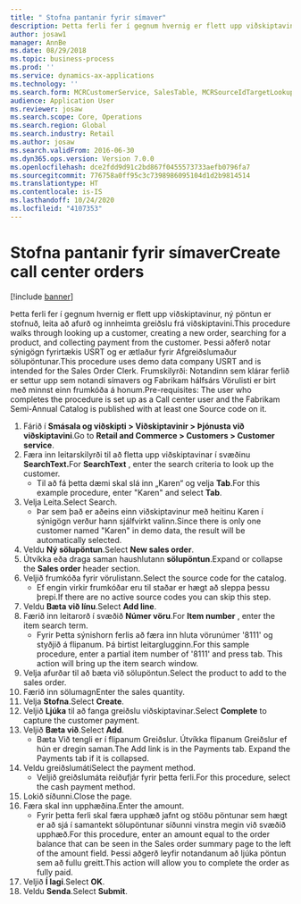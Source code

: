```yaml
---
title: " Stofna pantanir fyrir símaver"
description: Þetta ferli fer í gegnum hvernig er flett upp viðskiptavinur, ný pöntun er stofnuð, leita að afurð og innheimta greiðslu frá viðskiptavini.
author: josaw1
manager: AnnBe
ms.date: 08/29/2018
ms.topic: business-process
ms.prod: ''
ms.service: dynamics-ax-applications
ms.technology: ''
ms.search.form: MCRCustomerService, SalesTable, MCRSourceIdTargetLookup, MCRSalesQuickQuote, MCRSalesOrderRecap, MCRCustPaymDialog, MCRCustPaymLookup
audience: Application User
ms.reviewer: josaw
ms.search.scope: Core, Operations
ms.search.region: Global
ms.search.industry: Retail
ms.author: josaw
ms.search.validFrom: 2016-06-30
ms.dyn365.ops.version: Version 7.0.0
ms.openlocfilehash: dce2fdd9d91c2bd867f0455573733aefb0796fa7
ms.sourcegitcommit: 776758a0ff95c3c7398986095104d1d2b9814514
ms.translationtype: HT
ms.contentlocale: is-IS
ms.lasthandoff: 10/24/2020
ms.locfileid: "4107353"
---
```

# <a name="create-call-center-orders"></a><span data-ttu-id="192b7-103"> Stofna pantanir fyrir símaver</span><span class="sxs-lookup"><span data-stu-id="192b7-103">Create call center orders</span></span>

[!include [banner](../includes/banner.md)]

<span data-ttu-id="192b7-104">Þetta ferli fer í gegnum hvernig er flett upp viðskiptavinur, ný pöntun er stofnuð, leita að afurð og innheimta greiðslu frá viðskiptavini.</span><span class="sxs-lookup"><span data-stu-id="192b7-104">This procedure walks through looking up a customer, creating a new order, searching for a product, and collecting payment from the customer.</span></span> <span data-ttu-id="192b7-105">Þessi aðferð notar sýnigögn fyrirtækis USRT og er ætlaður fyrir Afgreiðslumaður sölupöntunar.</span><span class="sxs-lookup"><span data-stu-id="192b7-105">This procedure uses demo data company USRT and is intended for the Sales Order Clerk.</span></span> <span data-ttu-id="192b7-106">Frumskilyrði: Notandinn sem klárar ferlið er settur upp sem notandi símavers og Fabrikam hálfsárs Vörulisti er birt með minnst einn frumkóða á honum.</span><span class="sxs-lookup"><span data-stu-id="192b7-106">Pre-requisites:  The user who completes the procedure is set up as a Call center user and the Fabrikam Semi-Annual Catalog is published with at least one Source code on it.</span></span>

1. <span data-ttu-id="192b7-107">Fárið í **Smásala og viðskipti \> Viðskiptavinir \> Þjónusta við viðskiptavini**.</span><span class="sxs-lookup"><span data-stu-id="192b7-107">Go to **Retail and Commerce \> Customers \> Customer service**.</span></span>
2. <span data-ttu-id="192b7-108">Færa inn leitarskilyrði til að fletta upp viðskiptavinar í svæðinu **SearchText.**</span><span class="sxs-lookup"><span data-stu-id="192b7-108">For **SearchText** , enter the search criteria to look up the customer.</span></span>
    * <span data-ttu-id="192b7-109">Til að fá þetta dæmi skal slá inn „Karen“ og velja **Tab**.</span><span class="sxs-lookup"><span data-stu-id="192b7-109">For this example procedure, enter "Karen" and select **Tab**.</span></span>  
3. <span data-ttu-id="192b7-110">Velja Leita.</span><span class="sxs-lookup"><span data-stu-id="192b7-110">Select Search.</span></span>
    * <span data-ttu-id="192b7-111">Þar sem það er aðeins einn viðskiptavinur með heitinu Karen í sýnigögn verður hann sjálfvirkt valinn.</span><span class="sxs-lookup"><span data-stu-id="192b7-111">Since there is only one customer named "Karen" in demo data, the result will be automatically selected.</span></span>  
4. <span data-ttu-id="192b7-112">Veldu **Ný sölupöntun**.</span><span class="sxs-lookup"><span data-stu-id="192b7-112">Select **New sales order**.</span></span>
5. <span data-ttu-id="192b7-113">Útvíkka eða draga saman haushlutann **sölupöntun**.</span><span class="sxs-lookup"><span data-stu-id="192b7-113">Expand or collapse the **Sales order** header section.</span></span>
6. <span data-ttu-id="192b7-114">Veljið frumkóða fyrir vörulistann.</span><span class="sxs-lookup"><span data-stu-id="192b7-114">Select the source code for the catalog.</span></span>
    * <span data-ttu-id="192b7-115">Ef engin virkir frumkóðar eru til staðar er hægt að sleppa þessu þrepi.</span><span class="sxs-lookup"><span data-stu-id="192b7-115">If there are no active source codes you can skip this step.</span></span>  
7. <span data-ttu-id="192b7-116">Veldu **Bæta við línu**.</span><span class="sxs-lookup"><span data-stu-id="192b7-116">Select **Add line**.</span></span>
8. <span data-ttu-id="192b7-117">Færið inn leitarorð í svæðið **Númer vöru**.</span><span class="sxs-lookup"><span data-stu-id="192b7-117">For **Item number** , enter the item search term.</span></span>
    * <span data-ttu-id="192b7-118">Fyrir Þetta sýnishorn ferlis að færa inn hluta vörunúmer '8111' og styðjið á flipanum. Þá birtist leitarglugginn.</span><span class="sxs-lookup"><span data-stu-id="192b7-118">For this sample procedure, enter a partial item number of '8111' and press tab. This action will bring up the item search window.</span></span>  
9. <span data-ttu-id="192b7-119">Velja afurðar til að bæta við sölupöntun.</span><span class="sxs-lookup"><span data-stu-id="192b7-119">Select the product to add to the sales order.</span></span>
10. <span data-ttu-id="192b7-120">Færið inn sölumagn</span><span class="sxs-lookup"><span data-stu-id="192b7-120">Enter the sales quantity.</span></span>
11. <span data-ttu-id="192b7-121">Velja **Stofna**.</span><span class="sxs-lookup"><span data-stu-id="192b7-121">Select **Create**.</span></span>
12. <span data-ttu-id="192b7-122">Veljið **Ljúka** til að fanga greiðslu viðskiptavinar.</span><span class="sxs-lookup"><span data-stu-id="192b7-122">Select **Complete** to capture the customer payment.</span></span>
13. <span data-ttu-id="192b7-123">Veljið **Bæta við**.</span><span class="sxs-lookup"><span data-stu-id="192b7-123">Select **Add**.</span></span>
    * <span data-ttu-id="192b7-124">Bæta Við tengli er í flipanum Greiðslur. Útvíkka flipanum Greiðslur ef hún er dregin saman.</span><span class="sxs-lookup"><span data-stu-id="192b7-124">The Add link is in the Payments tab. Expand the Payments tab if it is collapsed.</span></span>  
14. <span data-ttu-id="192b7-125">Veldu greiðslumáti</span><span class="sxs-lookup"><span data-stu-id="192b7-125">Select the payment method.</span></span>
    * <span data-ttu-id="192b7-126">Veljið greiðslumáta reiðufjár fyrir þetta ferli.</span><span class="sxs-lookup"><span data-stu-id="192b7-126">For this procedure, select the cash payment method.</span></span>  
15. <span data-ttu-id="192b7-127">Lokið síðunni.</span><span class="sxs-lookup"><span data-stu-id="192b7-127">Close the page.</span></span>
16. <span data-ttu-id="192b7-128">Færa skal inn upphæðina.</span><span class="sxs-lookup"><span data-stu-id="192b7-128">Enter the amount.</span></span>
    * <span data-ttu-id="192b7-129">Fyrir þetta ferli skal færa upphæð jafnt og stöðu pöntunar sem hægt er að sjá í samantekt sölupöntunar síðunni vinstra megin við svæðið upphæð.</span><span class="sxs-lookup"><span data-stu-id="192b7-129">For this procedure, enter an amount equal to the order balance that can be seen in the Sales order summary page to the left of the amount field.</span></span> <span data-ttu-id="192b7-130">Þessi aðgerð leyfir notandanum að ljúka pöntun sem að fullu greitt.</span><span class="sxs-lookup"><span data-stu-id="192b7-130">This action will allow you to complete the order as fully paid.</span></span>  
17. <span data-ttu-id="192b7-131">Veljið **Í lagi**.</span><span class="sxs-lookup"><span data-stu-id="192b7-131">Select **OK**.</span></span>
18. <span data-ttu-id="192b7-132">Veldu **Senda**.</span><span class="sxs-lookup"><span data-stu-id="192b7-132">Select **Submit**.</span></span>

